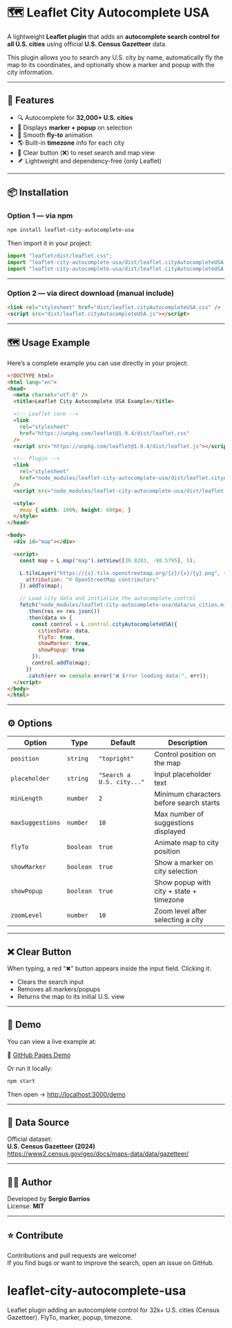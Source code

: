 # 🗺️ Leaflet City Autocomplete USA

A lightweight **Leaflet plugin** that adds an **autocomplete search control for all U.S. cities** using official **U.S. Census Gazetteer** data.

This plugin allows you to search any U.S. city by name, automatically fly the map to its coordinates, and optionally show a marker and popup with the city information.

---

## 🚀 Features

- 🔍 Autocomplete for **32,000+ U.S. cities**
- 📍 Displays **marker + popup** on selection
- 🧭 Smooth **fly-to** animation
- 🌎 Built-in **timezone** info for each city
- 🧹 Clear button (❌) to reset search and map view
- 🪶 Lightweight and dependency-free (only Leaflet)

---

## 📦 Installation

### Option 1 — via npm

```bash
npm install leaflet-city-autocomplete-usa
```

Then import it in your project:

```js
import "leaflet/dist/leaflet.css";
import "leaflet-city-autocomplete-usa/dist/leaflet.cityAutocompleteUSA.css";
import "leaflet-city-autocomplete-usa/dist/leaflet.cityAutocompleteUSA.js";
```

---

### Option 2 — via direct download (manual include)

```html
<link rel="stylesheet" href="dist/leaflet.cityAutocompleteUSA.css" />
<script src="dist/leaflet.cityAutocompleteUSA.js"></script>
```

---

## 🗺️ Usage Example

Here’s a complete example you can use directly in your project:

```html
<!DOCTYPE html>
<html lang="en">
<head>
  <meta charset="utf-8" />
  <title>Leaflet City Autocomplete USA Example</title>

  <!-- Leaflet core -->
  <link
    rel="stylesheet"
    href="https://unpkg.com/leaflet@1.9.4/dist/leaflet.css"
  />
  <script src="https://unpkg.com/leaflet@1.9.4/dist/leaflet.js"></script>

  <!-- Plugin -->
  <link
    rel="stylesheet"
    href="node_modules/leaflet-city-autocomplete-usa/dist/leaflet.cityAutocompleteUSA.css"
  />
  <script src="node_modules/leaflet-city-autocomplete-usa/dist/leaflet.cityAutocompleteUSA.js"></script>

  <style>
    #map { width: 100%; height: 600px; }
  </style>
</head>

<body>
  <div id="map"></div>

  <script>
    const map = L.map("map").setView([39.8283, -98.5795], 5);

    L.tileLayer("https://{s}.tile.openstreetmap.org/{z}/{x}/{y}.png", {
      attribution: "© OpenStreetMap contributors"
    }).addTo(map);

    // Load city data and initialize the autocomplete control
    fetch("node_modules/leaflet-city-autocomplete-usa/data/us_cities.min.json")
      .then(res => res.json())
      .then(data => {
        const control = L.control.cityAutocompleteUSA({
          citiesData: data,
          flyTo: true,
          showMarker: true,
          showPopup: true
        });
        control.addTo(map);
      })
      .catch(err => console.error("❌ Error loading data:", err));
  </script>
</body>
</html>
```

---

## ⚙️ Options

| Option | Type | Default | Description |
|--------|------|----------|-------------|
| `position` | `string` | `"topright"` | Control position on the map |
| `placeholder` | `string` | `"Search a U.S. city..."` | Input placeholder text |
| `minLength` | `number` | `2` | Minimum characters before search starts |
| `maxSuggestions` | `number` | `10` | Max number of suggestions displayed |
| `flyTo` | `boolean` | `true` | Animate map to city position |
| `showMarker` | `boolean` | `true` | Show a marker on city selection |
| `showPopup` | `boolean` | `true` | Show popup with city + state + timezone |
| `zoomLevel` | `number` | `10` | Zoom level after selecting a city |

---

## ❌ Clear Button

When typing, a red “✖” button appears inside the input field.
Clicking it:
- Clears the search input  
- Removes all markers/popups  
- Returns the map to its initial U.S. view

---

## 🧪 Demo

You can view a live example at:

🔗 [GitHub Pages Demo](https://slbarriosdev.github.io/leaflet-city-autocomplete-usa/demo)

Or run it locally:

```bash
npm start
```

Then open → [http://localhost:3000/demo](http://localhost:3000/demo)

---

## 📄 Data Source

Official dataset:  
**U.S. Census Gazetteer (2024)**  
https://www2.census.gov/geo/docs/maps-data/data/gazetteer/

---

## 🧑‍💻 Author

Developed by **Sergio Barrios**  
License: **MIT**

---

## ⭐ Contribute

Contributions and pull requests are welcome!  
If you find bugs or want to improve the search, open an issue on GitHub.

# leaflet-city-autocomplete-usa
Leaflet plugin adding an autocomplete control for 32k+ U.S. cities (Census Gazetteer). FlyTo, marker, popup, timezone.

